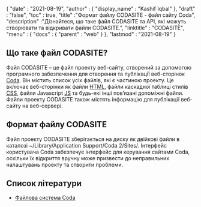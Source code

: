 {
  "date" : "2021-08-19",
  "author" : {
    "display_name" : "Kashif Iqbal"
},
  "draft" : "false",
  "toc" : true,
  "title" :"Формат файлу CODASITE - файл сайту Coda",
  "description" :"Дізнайтеся, що таке файл CODASITE та API, які можуть створювати та відкривати файли CODASITE.",
  "linktitle" : "CODASITE",
  "menu" : {
    "docs" : {
      "parent" : "web"
}
},
  "lastmod" : "2021-08-19"
}

## Що таке файл CODASITE?

Файл CODASITE – це файл проекту веб-сайту, створений за допомогою програмного забезпечення для створення та публікації веб-сторінок [Coda](https://coda.io/). Він містить список усіх файлів, які є частиною проекту. Це включає веб-сторінки як файли [HTML](/uk/web/html/), файли каскадної таблиці стилів [CSS](/uk/web/css/), файли Javascript [JS](/uk/web/js/) та будь-які інші пов’язані допоміжні файли. Файли проекту CODASITE також містять інформацію для публікації веб-сайту на веб-сервері.

## Формат файлу CODASITE

Файл проекту CODASITE зберігається на диску як двійкові файли в каталозі ~/​Library/​Application Support/​Coda 2/​Sites/​. Інтерфейс користувача Coda забезпечує інтерфейс для керування сайтами Coda, оскільки їх відкриття вручну може призвести до неправильних налаштувань проекту та створити проблеми.

## Список літератури

* [Файлова система Coda](https://en.wikipedia.org/wiki/Coda_(file_system))

